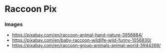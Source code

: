 # Raccoon Pix

### Images
- https://pixabay.com/en/raccoon-animal-hand-nature-3956884/
- https://pixabay.com/en/baby-raccoon-wildlife-wild-funny-1056830/
- https://pixabay.com/en/raccoon-group-animals-animal-world-3944269/
 

